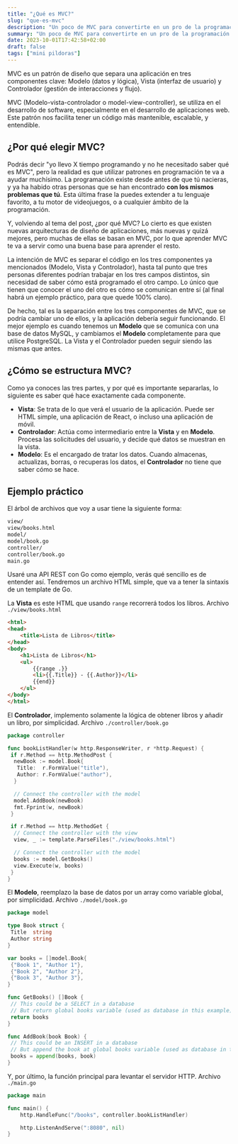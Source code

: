 ```yaml
---
title: "¿Qué es MVC?"
slug: "que-es-mvc"
description: "Un poco de MVC para convertirte en un pro de la programación."
summary: "Un poco de MVC para convertirte en un pro de la programación."
date: 2023-10-01T17:42:58+02:00
draft: false
tags: ["mini pildoras"]
---
```


MVC es un patrón de diseño que separa una aplicación en tres componentes clave: Modelo (datos y lógica), Vista (interfaz de usuario) y Controlador (gestión de interacciones y flujo).

MVC (Modelo-vista-controlador o model-view-controller), se utiliza en el desarrollo de software, especialmente en el desarrollo de aplicaciones web. Este patrón nos facilita tener un código más mantenible, escalable, y entendible.

## ¿Por qué elegir MVC?

Podrás decir "yo llevo X tiempo programando y no he necesitado saber qué es MVC", pero la realidad es que utilizar patrones en programación te va a ayudar muchísimo. La programación existe desde antes de que tú nacieras, y ya ha habido otras personas que se han encontrado **con los mismos problemas que tú**. Esta última frase la puedes extender a tu lenguaje favorito, a tu motor de videojuegos, o a cualquier ámbito de la programación.

Y, volviendo al tema del post, ¿por qué MVC? Lo cierto es que existen nuevas arquitecturas de diseño de aplicaciones, más nuevas y quizá mejores, pero muchas de ellas se basan en MVC, por lo que aprender MVC te va a servir como una buena base para aprender el resto.

La intención de MVC es separar el código en los tres componentes ya mencionados (Modelo, Vista y Controlador), hasta tal punto que tres personas diferentes podrían trabajar en los tres campos distintos, sin necesidad de saber cómo está programado el otro campo. Lo único que tienen que conocer el uno del otro es cómo se comunican entre sí (al final habrá un ejemplo práctico, para que quede 100% claro).

De hecho, tal es la separación entre los tres componentes de MVC, que se podría cambiar uno de ellos, y la aplicación debería seguir funcionando. El mejor ejemplo es cuando tenemos un **Modelo** que se comunica con una base de datos MySQL, y cambiamos el **Modelo** completamente para que utilice PostgreSQL. La Vista y el Controlador pueden seguir siendo las mismas que antes.

## ¿Cómo se estructura MVC?

Como ya conoces las tres partes, y por qué es importante separarlas, lo siguiente es saber qué hace exactamente cada componente.

- **Vista**: Se trata de lo que verá el usuario de la aplicación. Puede ser HTML simple, una aplicación de React, o incluso una aplicación de móvil.
- **Controlador**: Actúa como intermediario entre la **Vista** y en **Modelo**. Procesa las solicitudes del usuario, y decide qué datos se muestran en la vista.
- **Modelo**: Es el encargado de tratar los datos. Cuando almacenas, actualizas, borras, o recuperas los datos, el **Controlador** no tiene que saber cómo se hace.

## Ejemplo práctico

El árbol de archivos que voy a usar tiene la siguiente forma:

```sh
view/
view/books.html
model/
model/book.go
controller/
controller/book.go
main.go
```

Usaré una API REST con Go como ejemplo, verás qué sencillo es de entender así. Tendremos un archivo HTML simple, que va a tener la sintaxis de un template de Go.

La **Vista** es este HTML que usando `range` recorrerá todos los libros. Archivo `./view/books.html`

```html
<html>
<head>
    <title>Lista de Libros</title>
</head>
<body>
    <h1>Lista de Libros</h1>
    <ul>
        {{range .}}
        <li>{{.Title}} - {{.Author}}</li>
        {{end}}
    </ul>
</body>
</html>
```

El **Controlador**, implemento solamente la lógica de obtener libros y añadir un libro, por simplicidad. Archivo `./controller/book.go`

```go
package controller

func bookListHandler(w http.ResponseWriter, r *http.Request) {
 if r.Method == http.MethodPost {
  newBook := model.Book{
   Title:  r.FormValue("title"),
   Author: r.FormValue("author"),
  }

  // Connect the controller with the model
  model.AddBook(newBook)
  fmt.Fprint(w, newBook)
 }

 if r.Method == http.MethodGet {
  // Connect the controller with the view 
  view, _ := template.ParseFiles("./view/books.html")

  // Connect the controller with the model
  books := model.GetBooks()   
  view.Execute(w, books)
 }
}
```

El **Modelo**, reemplazo la base de datos por un array como variable global, por simplicidad. Archivo `./model/book.go`

```go
package model

type Book struct {
 Title  string
 Author string
}

var books = []model.Book{
 {"Book 1", "Author 1"},
 {"Book 2", "Author 2"},
 {"Book 3", "Author 3"},
}

func GetBooks() []Book {
 // This could be a SELECT in a database
 // But return global books variable (used as database in this example) 
 return books
}

func AddBook(book Book) {
 // This could be an INSERT in a database
 // But append the book at global books variable (used as database in this example) 
 books = append(books, book)
}
```

Y, por último, la función principal para levantar el servidor HTTP. Archivo `./main.go`

```go
package main

func main() {
    http.HandleFunc("/books", controller.bookListHandler)

    http.ListenAndServe(":8080", nil)
}
```
